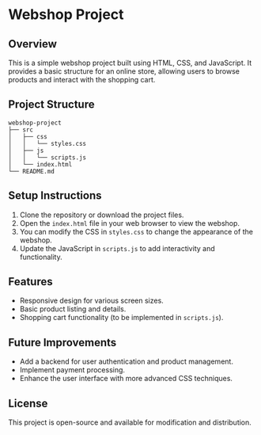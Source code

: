 # Webshop Project

## Overview
This is a simple webshop project built using HTML, CSS, and JavaScript. It provides a basic structure for an online store, allowing users to browse products and interact with the shopping cart.

## Project Structure
```
webshop-project
├── src
│   ├── css
│   │   └── styles.css
│   ├── js
│   │   └── scripts.js
│   └── index.html
└── README.md
```

## Setup Instructions
1. Clone the repository or download the project files.
2. Open the `index.html` file in your web browser to view the webshop.
3. You can modify the CSS in `styles.css` to change the appearance of the webshop.
4. Update the JavaScript in `scripts.js` to add interactivity and functionality.

## Features
- Responsive design for various screen sizes.
- Basic product listing and details.
- Shopping cart functionality (to be implemented in `scripts.js`).

## Future Improvements
- Add a backend for user authentication and product management.
- Implement payment processing.
- Enhance the user interface with more advanced CSS techniques.

## License
This project is open-source and available for modification and distribution.